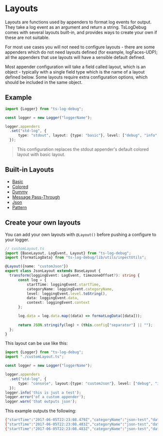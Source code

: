 # Layouts

Layouts are functions used by appenders to format log events for output. They take a log event as an argument and return a string. TsLogDebug comes with several layouts built-in, and provides ways to create your own if these are not suitable.

For most use cases you will not need to configure layouts - there are some appenders which do not need layouts defined (for example, logFaces-UDP); all the appenders that use layouts will have a sensible default defined.

Most appender configuration will take a field called layout, which is an object - typically with a single field type which is the name of a layout defined below. Some layouts require extra configuration options, which should be included in the same object.

## Example

```typescript
import {Logger} from "ts-log-debug";

const logger = new Logger("loggerName");

logger.appenders
  .set("std-log", {
      type: "stdout", layout: {type: "basic"}, level: ["debug", "info", "trace"]
  });
```
> This configuration replaces the stdout appender's default colored layout with basic layout.

## Built-in Layouts

- [Basic](layouts/basic.md)
- [Colored](layouts/colored.md)
- [Dummy](layouts/dummy.md)
- [Message Pass-Through](layouts/message-pass-through.md)
- [Json](layouts/json.md)
- [Pattern](layouts/pattern.md)

## Create your own layouts

You can add your own layouts with `@Layout()` before pushing a configure to your logger.

```typescript
// customLayout.ts
import {BaseLayout, LogEvent, Layout} from "ts-log-debug";
import {formatLogData} from "ts-log-debug/lib/utils/inpectUtils";

@Layout({name: "customJson"})
export class JsonLayout extends BaseLayout {
  transform(loggingEvent: LogEvent, timezoneOffset?): string {
      const log = {
          startTime: loggingEvent.startTime,
          categoryName: loggingEvent.categoryName,
          level: loggingEvent.level.toString(),
          data: loggingEvent.data,
          context: loggingEvent.context
      };

      log.data = log.data.map((data) => formatLogData([data]));
 
      return JSON.stringify(log) + (this.config["separator"] || "");
  };
}
```

This layout can be use like this:

```typescript
import {Logger} from "ts-log-debug";
import "./customLayout.ts";

const logger = new Logger("loggerName");

logger.appenders
  .set("std-log", {
      type: "console", layout:{type: "customJson"}, level: ["debug", "info", "trace"]
  });
logger.info('this is just a test');
logger.error('of a custom appender');
logger.warn('that outputs json');
```

This example outputs the following:
 
```bash
{"startTime":"2017-06-05T22:23:08.479Z","categoryName":"json-test","data":["this is just a test"],"level":"INFO","context":{}},
{"startTime":"2017-06-05T22:23:08.483Z","categoryName":"json-test","data":["of a custom appender"],"level":"ERROR","context":{}},
{"startTime":"2017-06-05T22:23:08.483Z","categoryName":"json-test","data":["that outputs json"],"level""WARN","context":{}},
```

